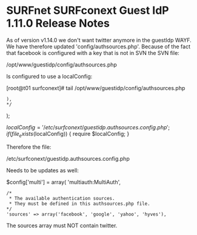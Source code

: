 # SURFnet SURFconext Guest IdP 1.11.0 Release Notes #

As of version v1.14.0 we don't want twitter anymore in the guestIdp WAYF. We have therefore updated 'config/authsources.php'. Because of the fact that facebook is configured with a key that is not in SVN the SVN file:

/opt/www/guestidp/config/authsources.php

Is configured to use a localConfig:

[root@t01 surfconext]# tail /opt/www/guestidp/config/authsources.php 

	),
	*/

);

$localConfig = '/etc/surfconext/guestidp.authsources.config.php';
if (file_exists($localConfig)) {
    require $localConfig;
}

Therefore the file:

/etc/surfconext/guestidp.authsources.config.php 

Needs to be updates as well:

$config['multi'] = array(
    'multiauth:MultiAuth',

    /*
     * The available authentication sources.
     * They must be defined in this authsources.php file.
    */
    'sources' => array('facebook', 'google', 'yahoo', 'hyves'),

The sources array must NOT contain twitter.
